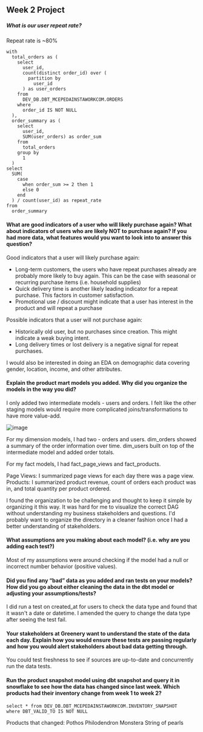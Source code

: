 ## Week 2 Project 

##### What is our user repeat rate?

Repeat rate is ~80%
```
with
  total_orders as (
    select
      user_id,
      count(distinct order_id) over (
        partition by
          user_id
      ) as user_orders
    from
      DEV_DB.DBT_MCEPEDAINSTAWORKCOM.ORDERS
    where
      order_id IS NOT NULL
  ),
  order_summary as (
    select
      user_id,
      SUM(user_orders) as order_sum
    from
      total_orders
    group by
      1
  )
select
  SUM(
    case
      when order_sum >= 2 then 1
      else 0
    end
  ) / count(user_id) as repeat_rate
from
  order_summary
```

#### What are good indicators of a user who will likely purchase again? What about indicators of users who are likely NOT to purchase again? If you had more data, what features would you want to look into to answer this question?

Good indicators that a user will likely purchase again: 
- Long-term customers, the users who have repeat purchases already are probably more likely to buy again. This can be the case with seasonal or recurring purchase items (i.e. household supplies)
- Quick delivery time is another likely leading indicator for a repeat purchase. This factors in customer satisfaction. 
- Promotional use / discount might indicate that a user has interest in the product and will repeat a purchase 

Possible indicators that a user will not purchase again: 
- Historically old user, but no purchases since creation. This might indicate a weak buying intent. 
- Long delivery times or lost delivery is a negative signal for repeat purchases. 

I would also be interested in doing an EDA on demographic data covering gender, location, income, and other attributes. 

#### Explain the product mart models you added. Why did you organize the models in the way you did?
I only added two intermediate models - users and orders. I felt like the other staging models would require more complicated joins/transformations to have more value-add. 

![image](https://user-images.githubusercontent.com/124597021/233874869-aa4b7a4d-d31f-4acb-8ab9-b9bb69e0a895.png)


For my dimension models, I had two - orders and users. dim_orders showed a summary of the order information over time. dim_users built on top of the intermediate model and added order totals. 

For my fact models, I had fact_page_views and fact_products. 

Page Views: I summarized page views for each day there was a page view. 
Products: I summarized product revenue, count of orders each product was in, and total quantity per product ordered. 

I found the organization to be challenging and thought to keep it simple by organizing it this way. It was hard for me to visualize the correct DAG without understanding my business stakeholders and questions. I'd probably want to organize the directory in a cleaner fashion once I had a better understanding of stakeholders. 

#### What assumptions are you making about each model? (i.e. why are you adding each test?)
Most of my assumptions were around checking if the model had a null or incorrect number behavior (positive values). 

#### Did you find any “bad” data as you added and ran tests on your models? How did you go about either cleaning the data in the dbt model or adjusting your assumptions/tests?
I did run a test on created_at for users to check the data type and found that it wasn't a date or datetime. I amended the query to change the data type after seeing the test fail. 

#### Your stakeholders at Greenery want to understand the state of the data each day. Explain how you would ensure these tests are passing regularly and how you would alert stakeholders about bad data getting through.

You could test freshness to see if sources are up-to-date and concurrently run the data tests. 

#### Run the product snapshot model using dbt snapshot and query it in snowflake to see how the data has changed since last week. Which products had their inventory change from week 1 to week 2? 
```
select * from DEV_DB.DBT_MCEPEDAINSTAWORKCOM.INVENTORY_SNAPSHOT
where DBT_VALID_TO IS NOT NULL
```
Products that changed: 
Pothos
Philodendron
Monstera
String of pearls